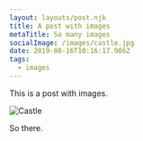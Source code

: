 ```yaml
---
layout: layouts/post.njk
title: A post with images
metaTitle: So many images
socialImage: /images/castle.jpg
date: 2019-08-16T10:16:17.986Z
tags:
  - images
---
```

This is a post with images.

![Castle](/images/castle.jpg "A Castle")

So there.

